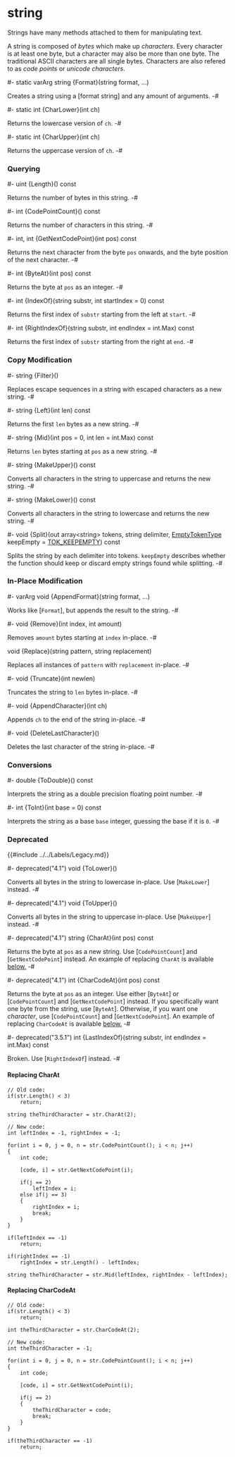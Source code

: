 # string

[format strings]: ../../Concepts/FormatStrings.md

[replace charat]: #replacing-charat
[replace charcodeat]: #replacing-charcodeat

[EmptyTokenType]: ../Base/EmptyTokenType.md
[TOK_KEEPEMPTY]: ../Base/EmptyTokenType.md#enum-TOK_KEEPEMPTY

<!-- api-definition -->
Strings have many methods attached to them for manipulating text.

A string is composed of *bytes* which make up *characters*. Every
character is at least one byte, but a character may also be more than
one byte. The traditional ASCII characters are all single bytes.
Characters are also refered to as *code points* or *unicode
characters*.

<!-- api-class-methods -->
#-
static varArg string {Format}(string format, ...)

Creates a string using a [format string] and any amount of arguments.
-#

#-
static int {CharLower}(int ch)

Returns the lowercase version of `ch`.
-#

#-
static int {CharUpper}(int ch)

Returns the uppercase version of `ch`.
-#

<!-- api-instance-methods -->
### Querying

#-
uint {Length}() const

Returns the number of bytes in this string.
-#

#-
int {CodePointCount}() const

Returns the number of characters in this string.
-#

#-
int, int {GetNextCodePoint}(int pos) const

Returns the next character from the byte `pos` onwards, and the byte
position of the next character.
-#

#-
int {ByteAt}(int pos) const

Returns the byte at `pos` as an integer.
-#

#-
int {IndexOf}(string substr, int startIndex = 0) const

Returns the first index of `substr` starting from the left at `start`.
-#

#-
int {RightIndexOf}(string substr, int endIndex = int.Max) const

Returns the first index of `substr` starting from the right at `end`.
-#

### Copy Modification

#-
string {Filter}()

Replaces escape sequences in a string with escaped characters as a new
string.
-#

#-
string {Left}(int len) const

Returns the first `len` bytes as a new string.
-#

#-
string {Mid}(int pos = 0, int len = int.Max) const

Returns `len` bytes starting at `pos` as a new string.
-#

#-
string {MakeUpper}() const

Converts all characters in the string to uppercase and returns the new
string.
-#

#-
string {MakeLower}() const

Converts all characters in the string to lowercase and returns the new
string.
-#

#-
void {Split}(out array\<string> tokens, string delimiter, [EmptyTokenType] keepEmpty = [TOK_KEEPEMPTY]) const

Splits the string by each delimiter into tokens. `keepEmpty` describes
whether the function should keep or discard empty strings found while
splitting.
-#

### In-Place Modification

#-
varArg void {AppendFormat}(string format, ...)

Works like [`Format`], but appends the result to the string.
-#

#-
void {Remove}(int index, int amount)

Removes `amount` bytes starting at `index` in-place.
-#

void {Replace}(string pattern, string replacement)

Replaces all instances of `pattern` with `replacement` in-place.
-#

#-
void {Truncate}(int newlen)

Truncates the string to `len` bytes in-place.
-#

#-
void {AppendCharacter}(int ch)

Appends `ch` to the end of the string in-place.
-#

#-
void {DeleteLastCharacter}()

Deletes the last character of the string in-place.
-#

### Conversions

#-
double {ToDouble}() const

Interprets the string as a double precision floating point number.
-#

#-
int {ToInt}(int base = 0) const

Interprets the string as a base `base` integer, guessing the base if
it is `0`.
-#

### Deprecated

{{#include ../../Labels/Legacy.md}}

#-
deprecated("4.1") void {ToLower}()

Converts all bytes in the string to lowercase in-place. Use
[`MakeLower`] instead.
-#

#-
deprecated("4.1") void {ToUpper}()

Converts all bytes in the string to uppercase in-place. Use
[`MakeUpper`] instead.
-#

#-
deprecated("4.1") string {CharAt}(int pos) const

Returns the byte at `pos` as a new string. Use [`CodePointCount`] and
[`GetNextCodePoint`] instead. An example of replacing `CharAt` is
available [below.][replace charat]
-#

#-
deprecated("4.1") int {CharCodeAt}(int pos) const

Returns the byte at `pos` as an integer. Use either [`ByteAt`] or
[`CodePointCount`] and [`GetNextCodePoint`] instead. If you
specifically want one byte from the string, use [`ByteAt`]. Otherwise,
if you want one *character*, use [`CodePointCount`] and
[`GetNextCodePoint`]. An example of replacing `CharCodeAt` is
available [below.][replace charcodeat]
-#

#-
deprecated("3.5.1") int {LastIndexOf}(string substr, int endIndex = int.Max) const

Broken. Use [`RightIndexOf`] instead.
-#

<!-- api-footer -->
#### Replacing CharAt

```zsc
// Old code:
if(str.Length() < 3)
	return;

string theThirdCharacter = str.CharAt(2);

// New code:
int leftIndex = -1, rightIndex = -1;

for(int i = 0, j = 0, n = str.CodePointCount(); i < n; j++)
{
	int code;

	[code, i] = str.GetNextCodePoint(i);

	if(j == 2)
		leftIndex = i;
	else if(j == 3)
	{
		rightIndex = i;
		break;
	}
}

if(leftIndex == -1)
	return;

if(rightIndex == -1)
	rightIndex = str.Length() - leftIndex;

string theThirdCharacter = str.Mid(leftIndex, rightIndex - leftIndex);
```

#### Replacing CharCodeAt

```zsc
// Old code:
if(str.Length() < 3)
	return;

int theThirdCharacter = str.CharCodeAt(2);

// New code:
int theThirdCharacter = -1;

for(int i = 0, j = 0, n = str.CodePointCount(); i < n; j++)
{
	int code;

	[code, i] = str.GetNextCodePoint(i);

	if(j == 2)
	{
		theThirdCharacter = code;
		break;
	}
}

if(theThirdCharacter == -1)
	return;
```
